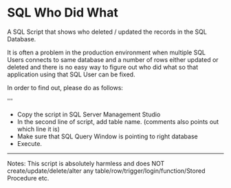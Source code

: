 # SQL Who Did What
A SQL Script that shows who deleted / updated the records in the SQL Database.

It is often a problem in the production environment when multiple SQL Users connects to same database and a number of rows either updated or deleted and there is no easy way to figure out who did what so that application using that SQL User can be fixed.

In order to find out, please do as follows:

'''
- Copy the script in SQL Server Management Studio
- In the second line of script, add table name. (comments also points out which line it is)
- Make sure that SQL Query Window is pointing to right database
- Execute.
---

Notes:
This script is absolutely harmless and does NOT create/update/delete/alter any table/row/trigger/login/function/Stored Procedure etc.
